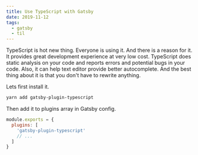 ```yaml
---
title: Use TypeScript with Gatsby
date: 2019-11-12
tags:
  - gatsby
  - til
---
```


TypeScript is hot new thing. Everyone is using it. And there is a reason for it.
It provides great development experience at very low cost. TypeScript does
static analysis on your code and reports errors and potential bugs in your code.
Also, it can help text editor provide better autocomplete. And the best thing
about it is that you don't have to rewrite anything.

Lets first install it.

```sh
yarn add gatsby-plugin-typescript
```

Then add it to plugins array in Gatsby config.

```js
module.exports = {
  plugins: [
    'gatsby-plugin-typescript'
    // ...
  ]
}
```
